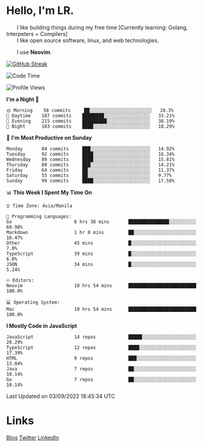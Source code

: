 # Hello, I'm LR. 

  I like building things during my free time [Currently learning: Golang, Interpeters + Compilers]  
  I like open source software, linux, and web technologies.
    
  I use **Neovim**.  
  
[![GitHub Streak](https://github-readme-streak-stats.herokuapp.com?user=laureanray&theme=ayu-light&hide_border=true)](https://git.io/streak-stats)

<!--START_SECTION:waka-->
![Code Time](http://img.shields.io/badge/Code%20Time-134%20hrs%2022%20mins-blue)

![Profile Views](http://img.shields.io/badge/Profile%20Views-37-blue)

**I'm a Night 🦉** 

```text
🌞 Morning    58 commits     ██░░░░░░░░░░░░░░░░░░░░░░░   10.3% 
🌆 Daytime    187 commits    ████████░░░░░░░░░░░░░░░░░   33.21% 
🌃 Evening    215 commits    █████████░░░░░░░░░░░░░░░░   38.19% 
🌙 Night      103 commits    ████░░░░░░░░░░░░░░░░░░░░░   18.29%

```
📅 **I'm Most Productive on Sunday** 

```text
Monday       84 commits     ███░░░░░░░░░░░░░░░░░░░░░░   14.92% 
Tuesday      92 commits     ████░░░░░░░░░░░░░░░░░░░░░   16.34% 
Wednesday    89 commits     ████░░░░░░░░░░░░░░░░░░░░░   15.81% 
Thursday     80 commits     ███░░░░░░░░░░░░░░░░░░░░░░   14.21% 
Friday       64 commits     ██░░░░░░░░░░░░░░░░░░░░░░░   11.37% 
Saturday     55 commits     ██░░░░░░░░░░░░░░░░░░░░░░░   9.77% 
Sunday       99 commits     ████░░░░░░░░░░░░░░░░░░░░░   17.58%

```


📊 **This Week I Spent My Time On** 

```text
⌚︎ Time Zone: Asia/Manila

💬 Programming Languages: 
Go                       6 hrs 38 mins       ███████████████░░░░░░░░░░   60.98% 
Markdown                 1 hr 8 mins         ██░░░░░░░░░░░░░░░░░░░░░░░   10.47% 
Other                    45 mins             █░░░░░░░░░░░░░░░░░░░░░░░░   7.0% 
TypeScript               39 mins             █░░░░░░░░░░░░░░░░░░░░░░░░   6.0% 
JSON                     34 mins             █░░░░░░░░░░░░░░░░░░░░░░░░   5.24%

🔥 Editors: 
Neovim                   10 hrs 54 mins      █████████████████████████   100.0%

💻 Operating System: 
Mac                      10 hrs 54 mins      █████████████████████████   100.0%

```

**I Mostly Code in JavaScript** 

```text
JavaScript               14 repos            █████░░░░░░░░░░░░░░░░░░░░   20.29% 
TypeScript               12 repos            ████░░░░░░░░░░░░░░░░░░░░░   17.39% 
HTML                     9 repos             ███░░░░░░░░░░░░░░░░░░░░░░   13.04% 
Java                     7 repos             ██░░░░░░░░░░░░░░░░░░░░░░░   10.14% 
Go                       7 repos             ██░░░░░░░░░░░░░░░░░░░░░░░   10.14%

```



 Last Updated on 03/09/2022 18:45:34 UTC
<!--END_SECTION:waka-->

# Links
[Blog](https://lr.hashnode.dev)
[Twitter](https://twitter.com/laureanray)
[LinkedIn](https://linkedin.com/in/laureanray)
